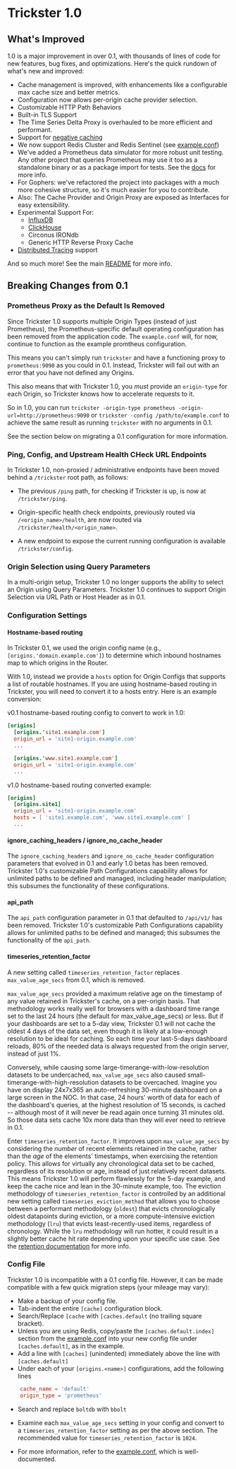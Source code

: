 # Trickster 1.0

## What's Improved

1.0 is a major improvement in over 0.1, with thousands of lines of code for new features, bug fixes, and optimizations. Here's the quick rundown of what's new and improved:

- Cache management is improved, with enhancements like a configurable max cache size and better metrics.
- Configuration now allows per-origin cache provider selection.
- Customizable HTTP Path Behaviors
- Built-in TLS Support
- The Time Series Delta Proxy is overhauled to be more efficient and performant.
- Support for [negative caching](./negative-caching.md)
- We now support Redis Cluster and Redis Sentinel (see [example.conf](../cmd/trickster/conf/example.conf))
- We've added a Prometheus data simulator for more robust unit testing.  Any other project that queries Prometheus may use it too as a standalone binary or as a package import for tests. See the [docs](./promsim.md) for more info.
- For Gophers: we've refactored the project into packages with a much more cohesive structure, so it's much easier for you to contribute.
- Also: The Cache Provider and Origin Proxy are exposed as Interfaces for easy extensibility.
- Experimental Support For:
  - [InfluxDB](./influxdb.md)
  - [ClickHouse](./clickhouse.md)
  - Circonus IRONdb
  - Generic HTTP Reverse Proxy Cache
- [Distributed Tracing](./tracing.md) support

And so much more! See the main [README](../readme.md) for more info.

## Breaking Changes from 0.1

### Prometheus Proxy as the Default Is Removed

Since Trickster 1.0 supports multiple Origin Types (instead of just Prometheus), the Prometheus-specific default operating configuration has been removed from the application code. The `example.conf` will, for now, continue to function as the example promtheus configuration.

This means you can't simply run `trickster` and have a functioning proxy to `prometheus:9090` as you could in 0.1. Instead, Trickster will fail out with an error that you have not defined any Origins.

This also means that with Trickster 1.0, you _must_ provide an `origin-type` for each Origin, so Trickster knows how to accelerate requests to it.

So in 1.0, you can run `trickster -origin-type prometheus -origin-url=http://prometheus:9090` or `trickster -config /path/to/example.conf` to achieve the same result as running `trickster` with no arguments in 0.1.

See the section below on migrating a 0.1 configuration for more information.

### Ping, Config, and Upstream Health CHeck URL Endpoints

In Trickster 1.0, non-proxied / administrative endpoints have been moved behind a `/trickster` root path, as follows:

- The previous `/ping` path, for checking if Trickster is up, is now at `/trickster/ping`.

- Origin-specific health check endpoints, previously routed via `/<origin_name>/health`, are now routed via `/trickster/health/<origin_name>`.

- A new endpoint to expose the current running configuration is available `/trickster/config`.

### Origin Selection using Query Parameters

In a multi-origin setup, Trickster 1.0 no longer supports the ability to select an Origin using Query Parameters. Trickster 1.0 continues to support Origin Selection via URL Path or Host Header as in 0.1.

### Configuration Settings

#### Hostname-based routing

In Trickster 0.1, we used the origin config name (e.g., `[origins.'domain.example.com']`) to determine which inbound hostnames map to which origins in the Router.

With 1.0, instead we provide a `hosts` option for Origin Configs that supports a list of routable hostnames. If you are using hostname-based routing in Trickster, you will need to convert it to a hosts entry. Here is an example conversion:

v0.1 hostname-based routing config to convert to work in 1.0:

```toml
[origins]
  [origins.'site1.example.com']
  origin_url = 'site1-origin.example.com'
  ...

  [origins.'www.site1.example.com']
  origin_url = 'site1-origin.example.com'
  ...
```

v1.0 hostname-based routing converted example:

```toml
[origins]
  [origins.site1]
  origin_url = 'site1-origin.example.com'
  hosts = [ 'site1.example.com', 'www.site1.example.com' ]
  ...
```

#### ignore_caching_headers / ignore_no_cache_header

The `ignore_caching_headers` and `ignore_no_cache_header` configuration parameters that evolved in 0.1 and early 1.0 betas has been removed. Trickster 1.0's customizable Path Configurations capability allows for unlimited paths to be defined and managed, including header manipulation; this subsumes the functionality of these configurations.

#### api_path

The `api_path` configuration parameter in 0.1 that defaulted to `/api/v1/` has been removed. Trickster 1.0's customizable Path Configurations capability allows for unlimited paths to be defined and managed; this subsumes the functionality of the `api_path`.

#### timeseries_retention_factor

A new setting called `timeseries_retention_factor` replaces `max_value_age_secs` from 0.1, which is removed.

`max_value_age_secs` provided a maximum relative age on the timestamp of any value retained in Trickster's cache, on a per-origin basis. That methodology works really well for browsers with a dashboard time range set to the last 24 hours (the default for max_value_age_secs) or less. But if your dashboards are set to a 5-day view, Trickster 0.1 will not cache the oldest 4 days of the data set, even though it is likely at a low-enough resolution to be ideal for caching. So each time your last-5-days dashboard reloads, 80% of the needed data is always requested from the origin server, instead of just 1%.

Conversely, while causing some large-timerange-with-low-resolution datasets to be undercached, `max_value_age_secs` also caused small-timerange-with-high-resolution datasets to be overcached. Imagine you have on display 24x7x365 an auto-refreshing 30-minute dashboaard on a large screen in the NOC. In that case, 24 hours' worth of data for each of the dashboard's queries, at the highest resolution of 15 seconds, is cached -- although most of it will never be read again once turning 31 minutes old. So those data sets cache 10x more data than they will ever need to retrieve in 0.1.

Enter `timeseries_retention_factor`. It improves upon `max_value_age_secs` by considering the _number_ of recent elements retained in the cache, rather than the _age_ of the elements' timestamps, when exercising the retention policy. This allows for virtually any chronological data set to be cached, regardless of its resolution or age, instead of just relatively recent datasets. This means Trickster 1.0 will perform flawlessly for the 5-day example, and keep the cache nice and lean in the 30-minute example, too. The eviction methodology of `timeseries_retention_factor` is controlled by an additional new setting called `timeseries_eviction_method` that allows you to choose between a performant methodology (`oldest`) that evicts chronologically oldest datapoints during eviction, or a more compute-intensive eviction methodology (`lru`) that evicts least-recently-used items, regardless of chronology. While the `lru` methodology will run hotter, it could result in a slightly better cache hit rate depending upon your specific use case. See the [retention documentation](./retention.md) for more info.

### Config File

Trickster 1.0 is incompatible with a 0.1 config file. However, it can be made compatible with a few quick migration steps (your mileage may vary):

- Make a backup of your config file.
- Tab-indent the entire `[cache]` configuration block.
- Search/Replace `[cache` with `[caches.default` (no trailing square bracket).
- Unless you are using Redis, copy/paste the `[caches.default.index]` section from the [example.conf](../cmd/trickster/conf/example.conf) into your new config file under `[caches.default]`, as in the example.
- Add a line with `[caches]` (unindented) immediately above the line with `[caches.default]`
- Under each of your `[origins.<name>]` configurations, add the following lines

```toml
    cache_name = 'default'
    origin_type = 'prometheus'
```

- Search and replace `boltdb` with `bbolt`
- Examine each `max_value_age_secs` setting in your config and convert to a `timeseries_retention_factor` setting as per the above section. The recommended value for `timeseries_retention_factor` is `1024`.

- For more information, refer to the [example.conf](../cmd/trickster/conf/example.conf), which is well-documented.
